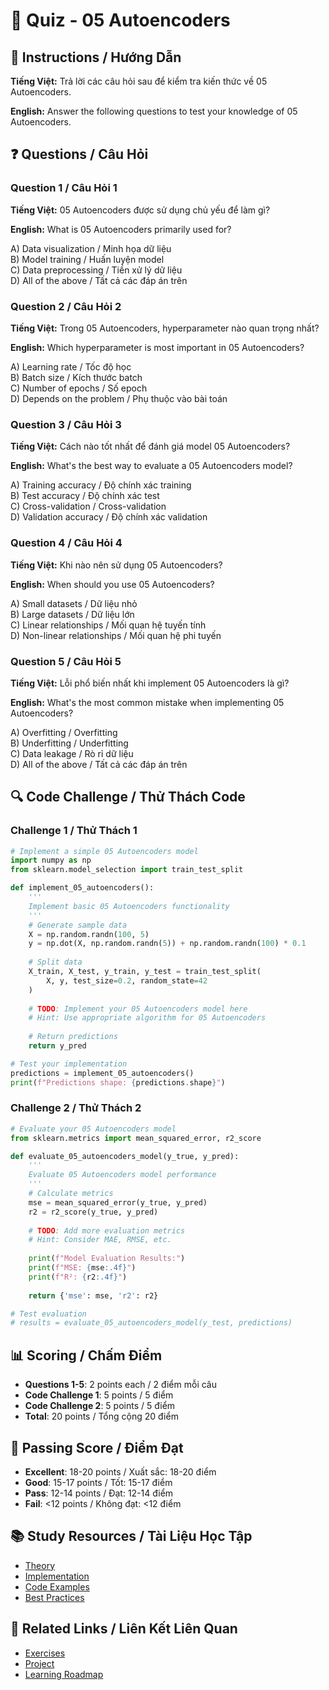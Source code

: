 # 🧠 Quiz - 05 Autoencoders

## 📝 Instructions / Hướng Dẫn

**Tiếng Việt:** Trả lời các câu hỏi sau để kiểm tra kiến thức về 05 Autoencoders.

**English:** Answer the following questions to test your knowledge of 05 Autoencoders.

## ❓ Questions / Câu Hỏi

### Question 1 / Câu Hỏi 1
**Tiếng Việt:** 05 Autoencoders được sử dụng chủ yếu để làm gì?

**English:** What is 05 Autoencoders primarily used for?

A) Data visualization / Minh họa dữ liệu  
B) Model training / Huấn luyện model  
C) Data preprocessing / Tiền xử lý dữ liệu  
D) All of the above / Tất cả các đáp án trên

### Question 2 / Câu Hỏi 2
**Tiếng Việt:** Trong 05 Autoencoders, hyperparameter nào quan trọng nhất?

**English:** Which hyperparameter is most important in 05 Autoencoders?

A) Learning rate / Tốc độ học  
B) Batch size / Kích thước batch  
C) Number of epochs / Số epoch  
D) Depends on the problem / Phụ thuộc vào bài toán

### Question 3 / Câu Hỏi 3
**Tiếng Việt:** Cách nào tốt nhất để đánh giá model 05 Autoencoders?

**English:** What's the best way to evaluate a 05 Autoencoders model?

A) Training accuracy / Độ chính xác training  
B) Test accuracy / Độ chính xác test  
C) Cross-validation / Cross-validation  
D) Validation accuracy / Độ chính xác validation

### Question 4 / Câu Hỏi 4
**Tiếng Việt:** Khi nào nên sử dụng 05 Autoencoders?

**English:** When should you use 05 Autoencoders?

A) Small datasets / Dữ liệu nhỏ  
B) Large datasets / Dữ liệu lớn  
C) Linear relationships / Mối quan hệ tuyến tính  
D) Non-linear relationships / Mối quan hệ phi tuyến

### Question 5 / Câu Hỏi 5
**Tiếng Việt:** Lỗi phổ biến nhất khi implement 05 Autoencoders là gì?

**English:** What's the most common mistake when implementing 05 Autoencoders?

A) Overfitting / Overfitting  
B) Underfitting / Underfitting  
C) Data leakage / Rò rỉ dữ liệu  
D) All of the above / Tất cả các đáp án trên

## 🔍 Code Challenge / Thử Thách Code

### Challenge 1 / Thử Thách 1
```python
# Implement a simple 05 Autoencoders model
import numpy as np
from sklearn.model_selection import train_test_split

def implement_05_autoencoders():
    '''
    Implement basic 05 Autoencoders functionality
    '''
    # Generate sample data
    X = np.random.randn(100, 5)
    y = np.dot(X, np.random.randn(5)) + np.random.randn(100) * 0.1
    
    # Split data
    X_train, X_test, y_train, y_test = train_test_split(
        X, y, test_size=0.2, random_state=42
    )
    
    # TODO: Implement your 05 Autoencoders model here
    # Hint: Use appropriate algorithm for 05 Autoencoders
    
    # Return predictions
    return y_pred

# Test your implementation
predictions = implement_05_autoencoders()
print(f"Predictions shape: {predictions.shape}")
```

### Challenge 2 / Thử Thách 2
```python
# Evaluate your 05 Autoencoders model
from sklearn.metrics import mean_squared_error, r2_score

def evaluate_05_autoencoders_model(y_true, y_pred):
    '''
    Evaluate 05 Autoencoders model performance
    '''
    # Calculate metrics
    mse = mean_squared_error(y_true, y_pred)
    r2 = r2_score(y_true, y_pred)
    
    # TODO: Add more evaluation metrics
    # Hint: Consider MAE, RMSE, etc.
    
    print(f"Model Evaluation Results:")
    print(f"MSE: {mse:.4f}")
    print(f"R²: {r2:.4f}")
    
    return {'mse': mse, 'r2': r2}

# Test evaluation
# results = evaluate_05_autoencoders_model(y_test, predictions)
```

## 📊 Scoring / Chấm Điểm

- **Questions 1-5**: 2 points each / 2 điểm mỗi câu
- **Code Challenge 1**: 5 points / 5 điểm
- **Code Challenge 2**: 5 points / 5 điểm
- **Total**: 20 points / Tổng cộng 20 điểm

## 🎯 Passing Score / Điểm Đạt

- **Excellent**: 18-20 points / Xuất sắc: 18-20 điểm
- **Good**: 15-17 points / Tốt: 15-17 điểm  
- **Pass**: 12-14 points / Đạt: 12-14 điểm
- **Fail**: <12 points / Không đạt: <12 điểm

## 📚 Study Resources / Tài Liệu Học Tập

- [Theory](./THEORY_05_autoencoders.md)
- [Implementation](./IMPLEMENTATION_05_autoencoders.md)
- [Code Examples](./CODE_EXAMPLES_05_autoencoders.md)
- [Best Practices](./BEST_PRACTICES_05_autoencoders.md)

## 🔗 Related Links / Liên Kết Liên Quan

- [Exercises](./EXERCISES_05_autoencoders.md)
- [Project](./PROJECT_05_autoencoders.md)
- [Learning Roadmap](./LEARNING_ROADMAP_05_autoencoders.md)
